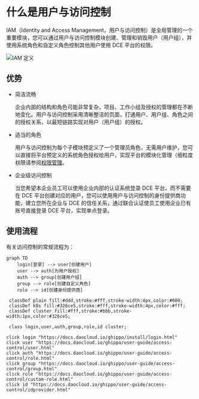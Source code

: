 # 什么是用户与访问控制

IAM（Identity and Access Management，用户与访问控制）是全局管理的一个重要模块，您可以通过用户与访问控制模块创建、管理和销毁用户（用户组），并使用系统角色和自定义角色控制其他用户使用 DCE 平台的权限。

![IAM 定义](https://docs.daocloud.io/daocloud-docs-images/docs/ghippo/images/iam.png)

## 优势

- 简洁流畅

    企业内部的结构和角色可能非常复杂，项目、工作小组及授权的管理都在不断地变化。用户与访问控制采用清晰整洁的页面，打通用户、用户组、角色之间的授权关系，以最短链路实现对用户（用户组）的授权。

- 适当的角色

    用户与访问控制为每个子模块预定义了一个管理员角色，无需用户维护，您可以直接将平台预定义的系统角色授权给用户，实现平台的模块化管理（细粒度权限请参阅[权限管理](role.md)。

- 企业级访问控制

    当您希望本企业员工可以使用企业内部的认证系统登录 DCE 平台，而不需要在 DCE 平台创建对应的用户，您可以使用用户与访问控制的身份提供商功能，建立您所在企业与 DCE 的信任关系，通过联合认证使员工使用企业已有账号直接登录 DCE 平台，实现单点登录。

## 使用流程

有关访问控制的常规流程为：

```mermaid
graph TD
    login[登录] --> user[创建用户]
    user --> auth[为用户授权]
    auth --> group[创建用户组]
    group --> role[创建自定义角色]
    role --> id[创建身份提供商]

 classDef plain fill:#ddd,stroke:#fff,stroke-width:4px,color:#000;
 classDef k8s fill:#326ce5,stroke:#fff,stroke-width:4px,color:#fff;
 classDef cluster fill:#fff,stroke:#bbb,stroke-width:1px,color:#326ce5;
 
 class login,user,auth,group,role,id cluster;

click login "https://docs.daocloud.io/ghippo/install/login.html"
click user "https://docs.daocloud.io/ghippo/user-guide/access-control/user.html"
click auth "https://docs.daocloud.io/ghippo/user-guide/access-control/role.html"
click group "https://docs.daocloud.io/ghippo/user-guide/access-control/group.html"
click role "https://docs.daocloud.io/ghippo/user-guide/access-control/custom-role.html"
click id "https://docs.daocloud.io/ghippo/user-guide/access-control/idprovider.html"
```
